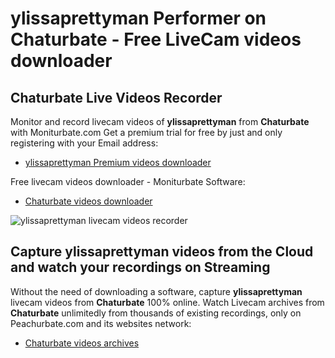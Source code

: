 # ylissaprettyman Performer on Chaturbate - Free LiveCam videos downloader

## Chaturbate Live Videos Recorder

Monitor and record livecam videos of **ylissaprettyman** from **Chaturbate** with Moniturbate.com
Get a premium trial for free by just and only registering with your Email address:
* [ylissaprettyman Premium videos downloader](https://moniturbate.com/request-demo-licence-key.html)

Free livecam videos downloader - Moniturbate Software:
* [Chaturbate videos downloader](https://moniturbate.com/moniturbate-download-software.html)

![ylissaprettyman livecam videos recorder](https://peachurnet.com/templates/moniturbate-software.png)


## Capture ylissaprettyman videos from the Cloud and watch your recordings on Streaming

Without the need of downloading a software, capture **ylissaprettyman** livecam videos from **Chaturbate** 100% online.
Watch Livecam archives from **Chaturbate** unlimitedly from thousands of existing recordings, only on Peachurbate.com and its websites network:
* [Chaturbate videos archives](https://peachurnet.com/)